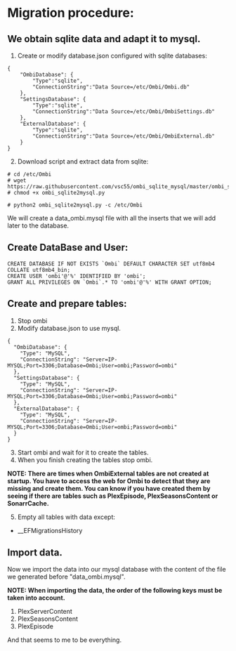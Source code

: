 # Migration procedure:

## We obtain sqlite data and adapt it to mysql.

1. Create or modify database.json configured with sqlite databases:
```
{
    "OmbiDatabase": {
        "Type":"sqlite",
        "ConnectionString":"Data Source=/etc/Ombi/Ombi.db"
    },
    "SettingsDatabase": {
        "Type":"sqlite",
        "ConnectionString":"Data Source=/etc/Ombi/OmbiSettings.db"
    },
    "ExternalDatabase": {
        "Type":"sqlite",
        "ConnectionString":"Data Source=/etc/Ombi/OmbiExternal.db"
    }
}
```
2. Download script and extract data from sqlite:

```
# cd /etc/Ombi
# wget https://raw.githubusercontent.com/vsc55/ombi_sqlite_mysql/master/ombi_sqlite2mysql.py
# chmod +x ombi_sqlite2mysql.py

# python2 ombi_sqlite2mysql.py -c /etc/Ombi
```
We will create a data_ombi.mysql file with all the inserts that we will add later to the database.


## Create DataBase and User:
```
CREATE DATABASE IF NOT EXISTS `Ombi` DEFAULT CHARACTER SET utf8mb4 COLLATE utf8mb4_bin;
CREATE USER 'ombi'@'%' IDENTIFIED BY 'ombi';
GRANT ALL PRIVILEGES ON `Ombi`.* TO 'ombi'@'%' WITH GRANT OPTION;
```

## Create and prepare tables:
1. Stop ombi
2. Modify database.json to use mysql.
```
{
  "OmbiDatabase": {
    "Type": "MySQL",
    "ConnectionString": "Server=IP-MYSQL;Port=3306;Database=Ombi;User=ombi;Password=ombi"
  },
  "SettingsDatabase": {
    "Type": "MySQL",
    "ConnectionString": "Server=IP-MYSQL;Port=3306;Database=Ombi;User=ombi;Password=ombi"
  },
  "ExternalDatabase": {
    "Type": "MySQL",
    "ConnectionString": "Server=IP-MYSQL;Port=3306;Database=Ombi;User=ombi;Password=ombi"
  }
}
```
3. Start ombi and wait for it to create the tables.
4. When you finish creating the tables stop ombi.

  **NOTE:
  There are times when OmbiExternal tables are not created at startup.
  You have to access the web for Ombi to detect that they are missing and create them.
  You can know if you have created them by seeing if there are tables such as PlexEpisode, PlexSeasonsContent or SonarrCache.**
  
5. Empty all tables with data except:
- __EFMigrationsHistory

## Import data.

Now we import the data into our mysql database with the content of the file we generated before "data_ombi.mysql".

**NOTE: When importing the data, the order of the following keys must be taken into account.**
1. PlexServerContent
2. PlexSeasonsContent
3. PlexEpisode



And that seems to me to be everything.
